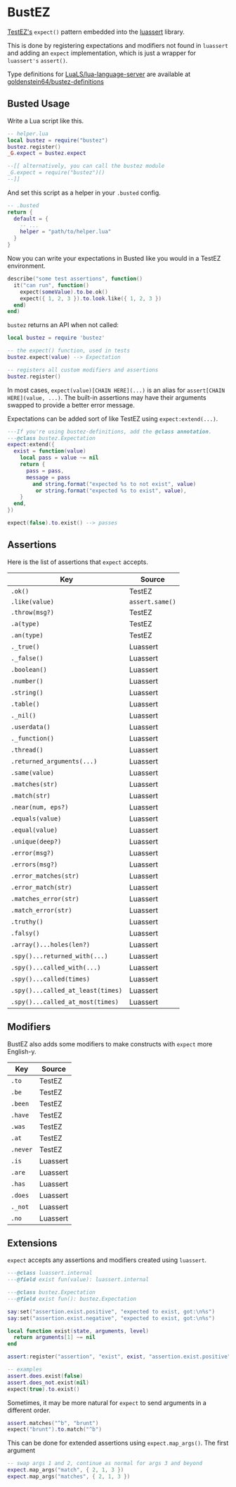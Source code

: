 # BustEZ

[TestEZ's](https://github.com/Roblox/testez) `expect()` pattern embedded into the [luassert](https://github.com/lunarmodules/luassert) library.

This is done by registering expectations and modifiers not found in `luassert` and adding an `expect` implementation, which is just a wrapper for `luassert's` `assert()`.

Type definitions for [LuaLS/lua-language-server](https://github.com/LuaLS/lua-language-server) are available at [goldenstein64/bustez-definitions](https://github.com/goldenstein64/bustez-definitions)

## Busted Usage

Write a Lua script like this.

```lua
-- helper.lua
local bustez = require("bustez")
bustez.register()
_G.expect = bustez.expect

--[[ alternatively, you can call the bustez module
_G.expect = require("bustez")()
--]]
```

And set this script as a helper in your `.busted` config.

```lua
-- .busted
return {
  default = {
    -- ...
    helper = "path/to/helper.lua"
  }
}
```

Now you can write your expectations in Busted like you would in a TestEZ environment.

```lua
describe("some test assertions", function()
  it("can run", function()
    expect(someValue).to.be.ok()
    expect({ 1, 2, 3 }).to.look.like({ 1, 2, 3 })
  end)
end)
```

`bustez` returns an API when not called:

```lua
local bustez = require 'bustez'

-- the expect() function, used in tests
bustez.expect(value) --> Expectation

-- registers all custom modifiers and assertions
bustez.register()
```

In most cases, `expect(value)[CHAIN HERE](...)` is an alias for `assert[CHAIN HERE](value, ...)`. The built-in assertions may have their arguments swapped to provide a better error message.

Expectations can be added sort of like TestEZ using `expect:extend(...)`.

```lua
---If you're using bustez-definitions, add the @class annotation.
---@class bustez.Expectation
expect:extend({
  exist = function(value)
    local pass = value ~= nil
    return {
      pass = pass,
      message = pass 
        and string.format("expected %s to not exist", value)
         or string.format("expected %s to exist", value),
    }
  end,
})

expect(false).to.exist() --> passes
```

## Assertions

Here is the list of assertions that `expect` accepts.

| Key                               | Source          |
|-----------------------------------|-----------------|
| `.ok()`                           | TestEZ          |
| `.like(value)`                    | `assert.same()` |
| `.throw(msg?)`                    | TestEZ          |
| `.a(type)`                        | TestEZ          |
| `.an(type)`                       | TestEZ          |
| `._true()`                        | Luassert        |
| `._false()`                       | Luassert        |
| `.boolean()`                      | Luassert        |
| `.number()`                       | Luassert        |
| `.string()`                       | Luassert        |
| `.table()`                        | Luassert        |
| `._nil()`                         | Luassert        |
| `.userdata()`                     | Luassert        |
| `._function()`                    | Luassert        |
| `.thread()`                       | Luassert        |
| `.returned_arguments(...)`        | Luassert        |
| `.same(value)`                    | Luassert        |
| `.matches(str)`                   | Luassert        |
| `.match(str)`                     | Luassert        |
| `.near(num, eps?)`                | Luassert        |
| `.equals(value)`                  | Luassert        |
| `.equal(value)`                   | Luassert        |
| `.unique(deep?)`                  | Luassert        |
| `.error(msg?)`                    | Luassert        |
| `.errors(msg?)`                   | Luassert        |
| `.error_matches(str)`             | Luassert        |
| `.error_match(str)`               | Luassert        |
| `.matches_error(str)`             | Luassert        |
| `.match_error(str)`               | Luassert        |
| `.truthy()`                       | Luassert        |
| `.falsy()`                        | Luassert        |
| `.array()...holes(len?)`          | Luassert        |
| `.spy()...returned_with(...)`     | Luassert        |
| `.spy()...called_with(...)`       | Luassert        |
| `.spy()...called(times)`          | Luassert        |
| `.spy()...called_at_least(times)` | Luassert        |
| `.spy()...called_at_most(times)`  | Luassert        |

## Modifiers

BustEZ also adds some modifiers to make constructs with `expect` more English-y.

| Key      | Source   |
|----------|----------|
| `.to`    | TestEZ   |
| `.be`    | TestEZ   |
| `.been`  | TestEZ   |
| `.have`  | TestEZ   |
| `.was`   | TestEZ   |
| `.at`    | TestEZ   |
| `.never` | TestEZ   |
| `.is`    | Luassert |
| `.are`   | Luassert |
| `.has`   | Luassert |
| `.does`  | Luassert |
| `._not`  | Luassert |
| `.no`    | Luassert |

## Extensions

`expect` accepts any assertions and modifiers created using `luassert`.

```lua
---@class luassert.internal
---@field exist fun(value): luassert.internal

---@class bustez.Expectation
---@field exist fun(): bustez.Expectation

say:set("assertion.exist.positive", "expected to exist, got:\n%s")
say:set("assertion.exist.negative", "expected to exist, got:\n%s")

local function exist(state, arguments, level)
  return arguments[1] ~= nil
end

assert:register("assertion", "exist", exist, "assertion.exist.positive", "assertion.exist.negative")

-- examples
assert.does.exist(false)
assert.does_not.exist(nil)
expect(true).to.exist()
```

Sometimes, it may be more natural for `expect` to send arguments in a different order.

```lua
assert.matches("^b", "brunt")
expect("brunt").to.match("^b")
```

This can be done for extended assertions using `expect.map_args()`. The first argument

```lua
-- swap args 1 and 2, continue as normal for args 3 and beyond
expect.map_args("match", { 2, 1, 3 })
expect.map_args("matches", { 2, 1, 3 })
```